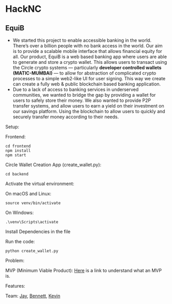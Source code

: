 # HackNC

## EquiB
- We started this project to enable accessible banking in the world. There’s over a billion people with no bank access in the world. Our aim is to provide a scalable mobile interface that allows financial equity for all. Our product, EquiB is a web based banking app where users are able to generate and store a crypto wallet. This allows users to transact using the Circle crypto systems — particularly **developer controlled wallets (MATIC-MUMBAI)** — to allow for abstraction of complicated crypto processes to a simple web2-like UI for user signing. This way we create can create a fully web & public blockchain based banking application.
- Due to a lack of access to banking services in underserved communities, we wanted to bridge the gap by providing a wallet for users to safely store their money. We also wanted to provide P2P transfer systems, and allow users to earn a yield on their investment on our savings platform. Using the blockchain to allow users to quickly and securely transfer money according to their needs.

Setup:

Frontend:
```
cd frontend
npm install
npm start
```

Circle Wallet Creation App (create_wallet.py):
```
cd backend
```
Activate the virtual environment:

On macOS and Linux:
```
source venv/bin/activate
```
On Windows:
```
.\venv\Scripts\activate
```
Install Dependencies in the file

Run the code:
```
python create_wallet.py
```

Problem:

MVP (Minimum Viable Product):
[Here](https://en.wikipedia.org/wiki/Minimum_viable_product) is a link to understand what an MVP is.

Features:

Team: [Jay](https://github.com/jaykomarraju/), [Bennett](https://github.com/bennettzug), [Kevin](https://github.com/bobby-cmd/)
